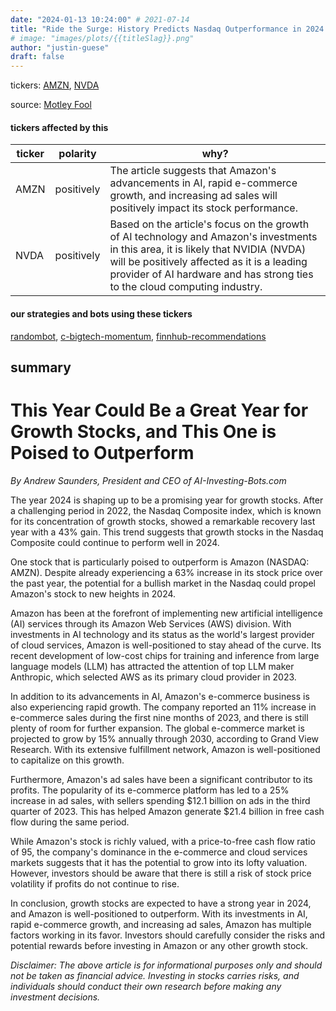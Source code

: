 ```yaml
---
date: "2024-01-13 10:24:00" # 2021-07-14
title: "Ride the Surge: History Predicts Nasdaq Outperformance in 2024 - Buy this 1 Stock-Split Stock Now!"
# image: "images/plots/{{titleSlag}}.png"
author: "justin-guese"
draft: false
---
```

tickers: <a href='https://finance.yahoo.com/quote/AMZN' target='_blank'>AMZN</a>, <a href='https://finance.yahoo.com/quote/NVDA' target='_blank'>NVDA</a> 

source: <a href='https://www.theglobeandmail.com/investing/markets/stocks/AMZN-Q/pressreleases/23320688/history-says-the-nasdaq-will-outperform-in-2024-1-stock-split-stock-to-buy-now-and-hold-through-the-surge/' target='_blank'>Motley Fool</a>

#### tickers affected by this

| ticker | polarity | why? |
|------------|------------|------------|
| AMZN | positively | The article suggests that Amazon's advancements in AI, rapid e-commerce growth, and increasing ad sales will positively impact its stock performance. |
| NVDA | positively | Based on the article's focus on the growth of AI technology and Amazon's investments in this area, it is likely that NVIDIA (NVDA) will be positively affected as it is a leading provider of AI hardware and has strong ties to the cloud computing industry. |



#### our strategies and bots using these tickers

[randombot](/strategies/randombot), [c-bigtech-momentum](/strategies/c-bigtech-momentum), [finnhub-recommendations](/strategies/finnhub-recommendations)

## summary

# This Year Could Be a Great Year for Growth Stocks, and This One is Poised to Outperform

*By Andrew Saunders, President and CEO of AI-Investing-Bots.com*

The year 2024 is shaping up to be a promising year for growth stocks. After a challenging period in 2022, the Nasdaq Composite index, which is known for its concentration of growth stocks, showed a remarkable recovery last year with a 43% gain. This trend suggests that growth stocks in the Nasdaq Composite could continue to perform well in 2024.

One stock that is particularly poised to outperform is Amazon (NASDAQ: AMZN). Despite already experiencing a 63% increase in its stock price over the past year, the potential for a bullish market in the Nasdaq could propel Amazon's stock to new heights in 2024.

Amazon has been at the forefront of implementing new artificial intelligence (AI) services through its Amazon Web Services (AWS) division. With investments in AI technology and its status as the world's largest provider of cloud services, Amazon is well-positioned to stay ahead of the curve. Its recent development of low-cost chips for training and inference from large language models (LLM) has attracted the attention of top LLM maker Anthropic, which selected AWS as its primary cloud provider in 2023.

In addition to its advancements in AI, Amazon's e-commerce business is also experiencing rapid growth. The company reported an 11% increase in e-commerce sales during the first nine months of 2023, and there is still plenty of room for further expansion. The global e-commerce market is projected to grow by 15% annually through 2030, according to Grand View Research. With its extensive fulfillment network, Amazon is well-positioned to capitalize on this growth.

Furthermore, Amazon's ad sales have been a significant contributor to its profits. The popularity of its e-commerce platform has led to a 25% increase in ad sales, with sellers spending $12.1 billion on ads in the third quarter of 2023. This has helped Amazon generate $21.4 billion in free cash flow during the same period.

While Amazon's stock is richly valued, with a price-to-free cash flow ratio of 95, the company's dominance in the e-commerce and cloud services markets suggests that it has the potential to grow into its lofty valuation. However, investors should be aware that there is still a risk of stock price volatility if profits do not continue to rise.

In conclusion, growth stocks are expected to have a strong year in 2024, and Amazon is well-positioned to outperform. With its investments in AI, rapid e-commerce growth, and increasing ad sales, Amazon has multiple factors working in its favor. Investors should carefully consider the risks and potential rewards before investing in Amazon or any other growth stock.

*Disclaimer: The above article is for informational purposes only and should not be taken as financial advice. Investing in stocks carries risks, and individuals should conduct their own research before making any investment decisions.*